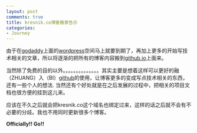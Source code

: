 ```yaml
---
layout: post
comments: true
title: kresnik.co博客搬家告示
categories:
- Journey
---
```


由于在[godaddy](godaddy.com)上面的[wordpress](wordpress.com)空间马上就要到期了，再加上更多的开始写技术相关的文章，所以将逐渐的把所有的博客内容搬到[github.io](https://pages.github.com/)上面来。

当然除了免费的目的以外。。。。。。。。。。。。。。其实主要是想着这样可以更好的融（ZHUANG）入（BI）[github](github.com)的使用，让博客更多的变成写点技术相关的东西，还有一些个人的想法. 当然还有个好处就是在之后发展的过程中，把相关的项目文档也很方便的挂到这儿来。

应该在不久之后就会把kresnik.co这个域名也绑定过来，这样的话之后就不会有不必要的分歧。我也不用同时更新很多个博客。

**Officially!! Go!!**